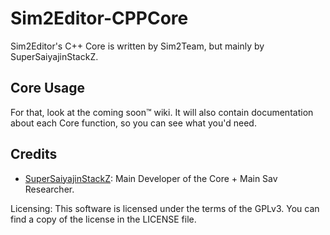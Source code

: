 # Sim2Editor-CPPCore
Sim2Editor's C++ Core is written by Sim2Team, but mainly by SuperSaiyajinStackZ.

## Core Usage
For that, look at the coming soon:tm: wiki. It will also contain documentation about each Core function, so you can see what you'd need.

## Credits
- [SuperSaiyajinStackZ](https://github.com/SuperSaiyajinStackZ): Main Developer of the Core + Main Sav Researcher.


Licensing:
This software is licensed under the terms of the GPLv3. You can find a copy of the license in the LICENSE file.